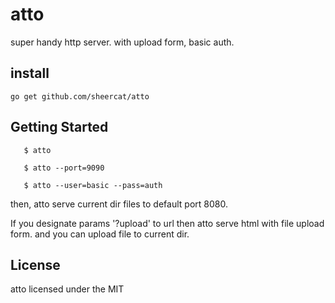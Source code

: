 # atto

super handy http server. with upload form, basic auth.

## install

    go get github.com/sheercat/atto

## Getting Started
```
   $ atto

   $ atto --port=9090

   $ atto --user=basic --pass=auth
```
   then, atto serve current dir files to default port 8080.

   If you designate params '?upload' to url then atto serve html with file upload form.
   and you can upload file to current dir.

## License

atto licensed under the MIT



